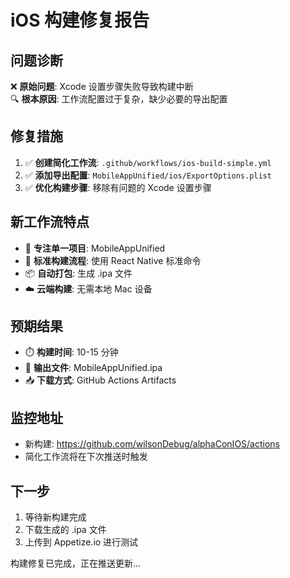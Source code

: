 # iOS 构建修复报告

## 问题诊断
❌ **原始问题**: Xcode 设置步骤失败导致构建中断  
🔍 **根本原因**: 工作流配置过于复杂，缺少必要的导出配置

## 修复措施
1. ✅ **创建简化工作流**: `.github/workflows/ios-build-simple.yml`
2. ✅ **添加导出配置**: `MobileAppUnified/ios/ExportOptions.plist`
3. ✅ **优化构建步骤**: 移除有问题的 Xcode 设置步骤

## 新工作流特点
- 🎯 **专注单一项目**: MobileAppUnified
- 🔧 **标准构建流程**: 使用 React Native 标准命令
- 📦 **自动打包**: 生成 .ipa 文件
- ☁️ **云端构建**: 无需本地 Mac 设备

## 预期结果
- ⏱️ **构建时间**: 10-15 分钟
- 📱 **输出文件**: MobileAppUnified.ipa
- 📥 **下载方式**: GitHub Actions Artifacts

## 监控地址
- 新构建: https://github.com/wilsonDebug/alphaConIOS/actions
- 简化工作流将在下次推送时触发

## 下一步
1. 等待新构建完成
2. 下载生成的 .ipa 文件
3. 上传到 Appetize.io 进行测试

构建修复已完成，正在推送更新...